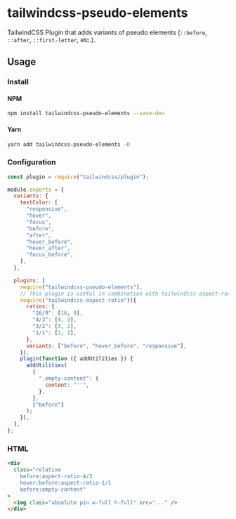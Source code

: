 # tailwindcss-pseudo-elements

TailwindCSS Plugin that adds variants of pseudo elements (`::before`, `::after`, `::first-letter`, etc.).

## Usage

### Install

#### NPM

```sh
npm install tailwindcss-pseudo-elements --save-dev
```

#### Yarn

```sh
yarn add tailwindcss-pseudo-elements -D
```

### Configuration

```js
const plugin = require("tailwindcss/plugin");

module.exports = {
  variants: {
    textColor: [
      "responsive",
      "hover",
      "focus",
      "before",
      "after",
      "hover_before",
      "hover_after",
      "focus_before",
    ],
  },

  plugins: [
    require("tailwindcss-pseudo-elements"),
    // This plugin is useful in combination with tailwindcss-aspect-ratio.
    require("tailwindcss-aspect-ratio")({
      ratios: {
        "16/9": [16, 9],
        "4/3": [4, 3],
        "3/2": [3, 2],
        "1/1": [1, 1],
      },
      variants: ["before", "hover_before", "responsive"],
    }),
    plugin(function ({ addUtilities }) {
      addUtilities(
        {
          ".empty-content": {
            content: "''",
          },
        },
        ["before"]
      );
    }),
  ],
};
```

### HTML

```html
<div
  class="relative
    before:aspect-ratio-4/3
    hover:before:aspect-ratio-1/1
    before:empty-content"
>
  <img class="absolute pin w-full h-full" src="..." />
</div>
```
